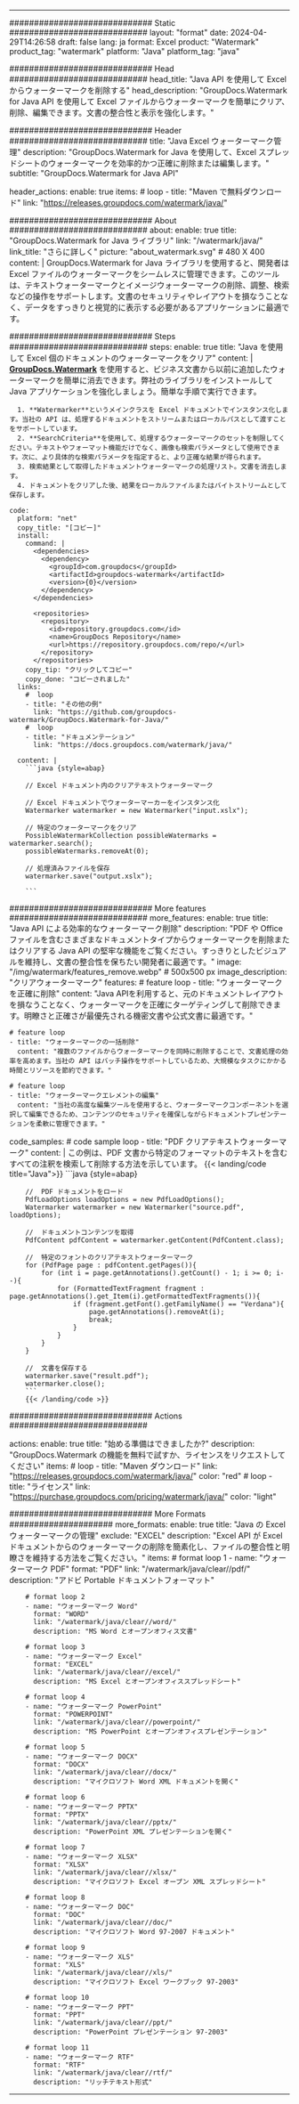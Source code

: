 
---
############################# Static ############################
layout: "format"
date:  2024-04-29T14:26:58
draft: false
lang: ja
format: Excel
product: "Watermark"
product_tag: "watermark"
platform: "Java"
platform_tag: "java"

############################# Head ############################
head_title: "Java API を使用して Excel からウォーターマークを削除する"
head_description: "GroupDocs.Watermark for Java API を使用して Excel ファイルからウォーターマークを簡単にクリア、削除、編集できます。文書の整合性と表示を強化します。"

############################# Header ############################
title: "Java Excel ウォーターマーク管理" 
description: "GroupDocs.Watermark for Java を使用して、Excel スプレッドシートのウォーターマークを効率的かつ正確に削除または編集します。"
subtitle: "GroupDocs.Watermark for Java API" 

header_actions:
  enable: true
  items:
    #  loop
    - title: "Maven で無料ダウンロード"
      link: "https://releases.groupdocs.com/watermark/java/"
      
############################# About ############################
about:
    enable: true
    title: "GroupDocs.Watermark for Java ライブラリ"
    link: "/watermark/java/"
    link_title: "さらに詳しく"
    picture: "about_watermark.svg" # 480 X 400
    content: |
       GroupDocs.Watermark for Java ライブラリを使用すると、開発者は Excel ファイルのウォーターマークをシームレスに管理できます。このツールは、テキストウォーターマークとイメージウォーターマークの削除、調整、検索などの操作をサポートします。文書のセキュリティやレイアウトを損なうことなく、データをすっきりと視覚的に表示する必要があるアプリケーションに最適です。

############################# Steps ############################
steps:
    enable: true
    title: "Java を使用して Excel 個のドキュメントのウォーターマークをクリア"
    content: |
      **[GroupDocs.Watermark](https://products.groupdocs.com/watermark/java/)** を使用すると、ビジネス文書から以前に追加したウォーターマークを簡単に消去できます。弊社のライブラリをインストールして Java アプリケーションを強化しましょう。簡単な手順で実行できます。
      
      1. **Watermarker**というメインクラスを Excel ドキュメントでインスタンス化します。当社の API は、処理するドキュメントをストリームまたはローカルパスとして渡すことをサポートしています。
      2. **SearchCriteria**を使用して、処理するウォーターマークのセットを制限してください。テキストやフォーマット機能だけでなく、画像も検索パラメータとして使用できます。次に、より具体的な検索パラメータを指定すると、より正確な結果が得られます。
      3. 検索結果として取得したドキュメントウォーターマークの処理リスト。文書を消去します。
      4. ドキュメントをクリアした後、結果をローカルファイルまたはバイトストリームとして保存します。
   
    code:
      platform: "net"
      copy_title: "[コピー]"
      install:
        command: |
          <dependencies>
            <dependency>
              <groupId>com.groupdocs</groupId>
              <artifactId>groupdocs-watermark</artifactId>
              <version>{0}</version>
            </dependency>
          </dependencies>

          <repositories>
            <repository>
              <id>repository.groupdocs.com</id>
              <name>GroupDocs Repository</name>
              <url>https://repository.groupdocs.com/repo/</url>
            </repository>
          </repositories>
        copy_tip: "クリックしてコピー"
        copy_done: "コピーされました"
      links:
        #  loop
        - title: "その他の例"
          link: "https://github.com/groupdocs-watermark/GroupDocs.Watermark-for-Java/"
        #  loop
        - title: "ドキュメンテーション"
          link: "https://docs.groupdocs.com/watermark/java/"
          
      content: |
        ```java {style=abap}

        // Excel ドキュメント内のクリアテキストウォーターマーク

        // Excel ドキュメントでウォーターマーカーをインスタンス化
        Watermarker watermarker = new Watermarker("input.xslx");
        
        // 特定のウォーターマークをクリア
        PossibleWatermarkCollection possibleWatermarks = watermarker.search();
        possibleWatermarks.removeAt(0);

        // 処理済みファイルを保存
        watermarker.save("output.xslx");
        
        ```    
        
############################# More features ############################
more_features:
  enable: true
  title: "Java API による効率的なウォーターマーク削除"
  description: "PDF や Office ファイルを含むさまざまなドキュメントタイプからウォーターマークを削除またはクリアする Java API の堅牢な機能をご覧ください。すっきりとしたビジュアルを維持し、文書の整合性を保ちたい開発者に最適です。"
  image: "/img/watermark/features_remove.webp" # 500x500 px
  image_description: "クリアウォーターマーク"
  features:
    # feature loop
    - title: "ウォーターマークを正確に削除"
      content: "Java APIを利用すると、元のドキュメントレイアウトを損なうことなく、ウォーターマークを正確にターゲティングして削除できます。明瞭さと正確さが最優先される機密文書や公式文書に最適です。"

    # feature loop
    - title: "ウォーターマークの一括削除"
      content: "複数のファイルからウォーターマークを同時に削除することで、文書処理の効率を高めます。当社の API はバッチ操作をサポートしているため、大規模なタスクにかかる時間とリソースを節約できます。"

    # feature loop
    - title: "ウォーターマークエレメントの編集"
      content: "当社の高度な編集ツールを使用すると、ウォーターマークコンポーネントを選択して編集できるため、コンテンツのセキュリティを確保しながらドキュメントプレゼンテーションを柔軟に管理できます。"
      
  code_samples:
    # code sample loop
    - title: "PDF クリアテキストウォーターマーク"
      content: |
        この例は、PDF 文書から特定のフォーマットのテキストを含むすべての注釈を検索して削除する方法を示しています。
        {{< landing/code title="Java">}}
        ```java {style=abap}
        
        //  PDF ドキュメントをロード
        PdfLoadOptions loadOptions = new PdfLoadOptions();
        Watermarker watermarker = new Watermarker("source.pdf", loadOptions);

        //  ドキュメントコンテンツを取得
        PdfContent pdfContent = watermarker.getContent(PdfContent.class);

        //  特定のフォントのクリアテキストウォーターマーク
        for (PdfPage page : pdfContent.getPages()){
            for (int i = page.getAnnotations().getCount() - 1; i >= 0; i--){
                for (FormattedTextFragment fragment : page.getAnnotations().get_Item(i).getFormattedTextFragments()){
                    if (fragment.getFont().getFamilyName() == "Verdana"){
                        page.getAnnotations().removeAt(i);
                        break;
                    }
                }
            }
        }

        //  文書を保存する
        watermarker.save("result.pdf");
        watermarker.close();
        ```
        {{< /landing/code >}}


############################# Actions ############################

actions:
  enable: true
  title: "始める準備はできましたか?"
  description: "GroupDocs.Watermark の機能を無料で試すか、ライセンスをリクエストしてください"
  items:
    #  loop
    - title: "Maven ダウンロード"
      link: "https://releases.groupdocs.com/watermark/java/"
      color: "red"
        #  loop
    - title: "ライセンス"
      link: "https://purchase.groupdocs.com/pricing/watermark/java/"
      color: "light"


############################# More Formats #####################
more_formats:
    enable: true
    title: "Java の Excel ウォーターマークの管理"
    exclude: "EXCEL"
    description: "Excel API が Excel ドキュメントからのウォーターマークの削除を簡素化し、ファイルの整合性と明瞭さを維持する方法をご覧ください。"
    items: 
        # format loop 1
        - name: "ウォーターマーク PDF"
          format: "PDF"
          link: "/watermark/java/clear//pdf/"
          description: "アドビ Portable ドキュメントフォーマット"

        # format loop 2
        - name: "ウォーターマーク Word"
          format: "WORD"
          link: "/watermark/java/clear//word/"
          description: "MS Word とオープンオフィス文書"
          
        # format loop 3
        - name: "ウォーターマーク Excel"
          format: "EXCEL"
          link: "/watermark/java/clear//excel/"
          description: "MS Excel とオープンオフィススプレッドシート"

        # format loop 4
        - name: "ウォーターマーク PowerPoint"
          format: "POWERPOINT"
          link: "/watermark/java/clear//powerpoint/"
          description: "MS PowerPoint とオープンオフィスプレゼンテーション"

        # format loop 5
        - name: "ウォーターマーク DOCX"
          format: "DOCX"
          link: "/watermark/java/clear//docx/"
          description: "マイクロソフト Word XML ドキュメントを開く"
          
        # format loop 6
        - name: "ウォーターマーク PPTX"
          format: "PPTX"
          link: "/watermark/java/clear//pptx/"
          description: "PowerPoint XML プレゼンテーションを開く"
          
        # format loop 7
        - name: "ウォーターマーク XLSX"
          format: "XLSX"
          link: "/watermark/java/clear//xlsx/"
          description: "マイクロソフト Excel オープン XML スプレッドシート"

        # format loop 8
        - name: "ウォーターマーク DOC"
          format: "DOC"
          link: "/watermark/java/clear//doc/"
          description: "マイクロソフト Word 97-2007 ドキュメント"

        # format loop 9
        - name: "ウォーターマーク XLS"
          format: "XLS"
          link: "/watermark/java/clear//xls/"
          description: "マイクロソフト Excel ワークブック 97-2003"

        # format loop 10
        - name: "ウォーターマーク PPT"
          format: "PPT"
          link: "/watermark/java/clear//ppt/"
          description: "PowerPoint プレゼンテーション 97-2003"

        # format loop 11
        - name: "ウォーターマーク RTF"
          format: "RTF"
          link: "/watermark/java/clear//rtf/"
          description: "リッチテキスト形式"

---